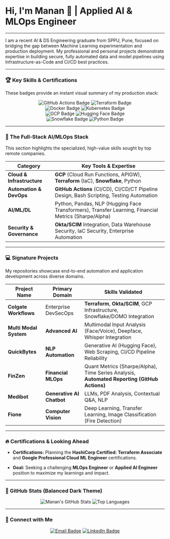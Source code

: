 # Hi, I'm Manan 👋 | Applied AI & MLOps Engineer

----

I am a recent AI & DS Engineering graduate from SPPU, Pune, focused on bridging the gap between Machine Learning experimentation and production deployment. My professional and personal projects demonstrate expertise in building secure, fully automated data and model pipelines using Infrastructure-as-Code and CI/CD best practices.

---

### 🏆 Key Skills & Certifications

These badges provide an instant visual summary of my production stack:

<p align="center">
    <!-- Row 1: MLOps / Automation / IaC -->
    <img src="https://img.shields.io/badge/MLOps%20Automation-GitHub%20Actions-blue?style=for-the-badge&logo=githubactions&logoColor=white" alt="GitHub Actions Badge"/>
    <img src="https://img.shields.io/badge/Infrastructure%20as%20Code-Terraform-7B4397?style=for-the-badge&logo=terraform&logoColor=white" alt="Terraform Badge"/>
    <br>
    <img src="https://img.shields.io/badge/Containerization-Docker-2496ED?style=for-the-badge&logo=docker&logoColor=white" alt="Docker Badge"/>
    <img src="https://img.shields.io/badge/Orchestration-Kubernetes-326CE5?style=for-the-badge&logo=kubernetes&logoColor=white" alt="Kubernetes Badge"/>
    <br>
    <!-- Row 2: Cloud / AI / Security -->
    <img src="https://img.shields.io/badge/Cloud%20Platform-GCP-4285F4?style=for-the-badge&logo=googlecloud&logoColor=white" alt="GCP Badge"/>
    <img src="https://img.shields.io/badge/AI%2FDL%20Frameworks-Hugging%20Face-FFD131?style=for-the-badge&logo=huggingface&logoColor=white" alt="Hugging Face Badge"/>
    <br>
    <img src="https://img.shields.io/badge/Data%20Warehouse-Snowflake-28B4E6?style=for-the-badge&logo=snowflake&logoColor=white" alt="Snowflake Badge"/>
    <img src="https://img.shields.io/badge/Language-Python-3776AB?style=for-the-badge&logo=python&logoColor=white" alt="Python Badge"/>
</p>

---

### 🚀 The Full-Stack AI/MLOps Stack

This section highlights the specialized, high-value skills sought by top remote companies.

| Category | Key Tools & Expertise | 
 | ----- | ----- | 
| **Cloud & Infrastructure** | **GCP** (Cloud Run Functions, APIGW), **Terraform** (IaC), **Snowflake**, Python | 
| **Automation & DevOps** | **GitHub Actions** (CI/CD), CI/CD/CT Pipeline Design, Bash Scripting, Testing Automation | 
| **AI/ML/DL** | Python, Pandas, NLP (Hugging Face Transformers), Transfer Learning, Financial Metrics (Sharpe/Alpha) | 
| **Security & Governance** | **Okta/SCIM** Integration, Data Warehouse Security, IaC Security, Enterprise Automation | 

---

### 💻 Signature Projects

My repositories showcase end-to-end automation and application development across diverse domains.

| Project Name | Primary Domain | Skills Validated | 
 | ----- | ----- | ----- | 
| **Colgate Workflows** | Enterprise DevSecOps | **Terraform**, **Okta/SCIM**, GCP Infrastructure, Snowflake/DOMO Integration | 
| **Multi Modal System** | **Advanced AI** | Multimodal Input Analysis (Face/Voice), Deepface, Whisper Integration | 
| **QuickBytes** | **NLP Automation** | Generative AI (Hugging Face), Web Scraping, CI/CD Pipeline Reliability | 
| **FinZen** | **Financial MLOps** | Quant Metrics (Sharpe/Alpha), Time Series Analysis, **Automated Reporting (GitHub Actions)** | 
| **Medibot** | **Generative AI Chatbot** | LLMs, PDF Analysis, Contextual Q&A, NLP | 
| **Fione** | **Computer Vision** | Deep Learning, Transfer Learning, Image Classification (Fire Detection) | 

---

### 🔥 Certifications & Looking Ahead

* **Certifications:** Planning the **HashiCorp Certified: Terraform Associate** and **Google Professional Cloud ML Engineer** certifications.

* **Goal:** Seeking a challenging **MLOps Engineer** or **Applied AI Engineer** position to maximize my learnings and impact.

---

### 🌱 GitHub Stats (Balanced Dark Theme)

<p align="center">
    <img src="https://github-readme-stats.vercel.app/api?username=manan2607&show_icons=true&theme=dark&hide_border=true&count_private=true&hide_title=true&hide=issues,prs,contribs" alt="Manan's GitHub Stats" />
    <img src="https://github-readme-stats.vercel.app/api/top-langs/?username=manan2607&layout=compact&langs_count=6&theme=dark&hide_border=true&hide_title=true" alt="Top Languages" />
</p>

---

### 💬 Connect with Me

<p align="center">
    <a href="mailto:manangupta.2607@example.com"><img src="https://img.shields.io/badge/Email-D14836?style=for-the-badge&logo=gmail&logoColor=white" alt="Email Badge"/></a>
    <a href="https://www.linkedin.com/in/manan26/"><img src="https://img.shields.io/badge/LinkedIn-0077B5?style=for-the-badge&logo=linkedin&logoColor=white" alt="LinkedIn Badge"/></a>
</p>
